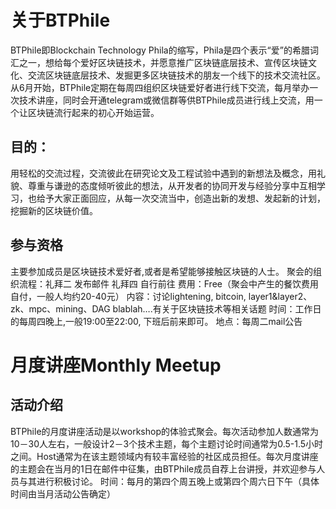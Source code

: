 # 关于BTPhile

BTPhile即Blockchain Technology Phila的缩写，Phila是四个表示“爱”的希腊词汇之一，想给每个爱好区块链技术，并愿意推广区块链底层技术、宣传区块链文化、交流区块链底层技术、发掘更多区块链技术的朋友一个线下的技术交流社区。
从6月开始，BTPhile定期在每周四组织区块链爱好者进行线下交流，每月举办一次技术讲座，同时会开通telegram或微信群等供BTPhile成员进行线上交流，用一个让区块链流行起来的初心开始运营。
## 目的：
用轻松的交流过程，交流彼此在研究论文及工程试验中遇到的新想法及概念，用礼貌、尊重与谦逊的态度倾听彼此的想法，从开发者的协同开发与经验分享中互相学习，也给予大家正面回应，从每一次交流当中，创造出新的发想、发起新的计划，挖掘新的区块链价值。
## 参与资格
主要参加成员是区块链技术爱好者,或者是希望能够接触区块链的人士。
聚会的组织流程：礼拜二 发布邮件 礼拜四 自行前往
费用：Free（聚会中产生的餐饮费用自付，一般人均约20-40元）
内容：讨论lightening, bitcoin, layer1&layer2、zk、mpc、mining、DAG blablah….有关于区块链技术等相关话题
时间：工作日的每周四晚上,一般19:00至22:00, 下班后前来即可。
地点：每周二mail公告
# 月度讲座Monthly Meetup
## 活动介绍
BTPhile的月度讲座活动是以workshop的体验式聚会。每次活动参加人数通常为10－30人左右，一般设计2－3个技术主题，每个主题讨论时间通常为0.5-1.5小时之间。Host通常为在该主题领域内有较丰富经验的社区成员担任。每次月度讲座的主题会在当月的1日在邮件中征集，由BTPhile成员自荐上台讲授，并欢迎参与人员与其进行积极讨论。
时间：每月的第四个周五晚上或第四个周六日下午（具体时间由当月活动公告确定）
